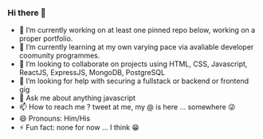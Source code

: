 ### Hi there 👋

<!--
**okezieobi/okezieobi** is a ✨ _special_ ✨ repository because its `README.md` (this file) appears on your GitHub profile.

Here are some ideas to get you started:
-->

- 🔭 I’m currently working on at least one pinned repo below, working on a proper portfolio.
- 🌱 I’m currently learning at my own varying pace via avaliable developer coomunity programmes.
- 👯 I’m looking to collaborate on projects using HTML, CSS, Javascript, ReactJS, ExpressJS, MongoDB, PostgreSQL
- 🤔 I’m looking for help with securing a fullstack or backend or frontend gig
- 💬 Ask me about anything javascript
- 📫 How to reach me ? tweet at me, my @ is here ... somewhere :stuck_out_tongue_winking_eye:
- 😄 Pronouns: Him/His
- ⚡ Fun fact: none for now ... I think :grin:
